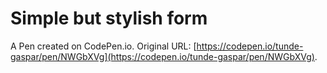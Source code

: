 # Simple but stylish form

A Pen created on CodePen.io. Original URL: [https://codepen.io/tunde-gaspar/pen/NWGbXVg](https://codepen.io/tunde-gaspar/pen/NWGbXVg).


